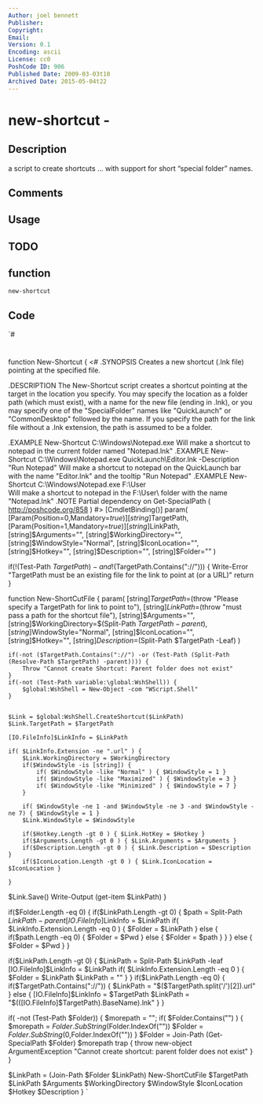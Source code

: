 ```yaml
---
Author: joel bennett
Publisher: 
Copyright: 
Email: 
Version: 0.1
Encoding: ascii
License: cc0
PoshCode ID: 906
Published Date: 2009-03-03t10
Archived Date: 2015-05-04t22
---
```


# new-shortcut - 

## Description

a script to create shortcuts … with support for short “special folder” names.

## Comments



## Usage



## TODO



## function

`new-shortcut`

## Code

`#
 #
 function New-Shortcut {
 <#
 .SYNOPSIS
 	Creates a new shortcut (.lnk file) pointing at the specified file.
 
 .DESCRIPTION
 	The New-Shortcut script creates a shortcut pointing at the target in the location you specify.  You may specify the location as a folder path (which must exist), with a name for the new file (ending in .lnk), or you may specify one of the "SpecialFolder" names like "QuickLaunch" or "CommonDesktop" followed by the name.
 	If you specify the path for the link file without a .lnk extension, the path is assumed to be a folder.
 	
 .EXAMPLE
 	New-Shortcut C:\Windows\Notepad.exe
 		Will make a shortcut to notepad in the current folder named "Notepad.lnk"
 .EXAMPLE
 	New-Shortcut C:\Windows\Notepad.exe QuickLaunch\Editor.lnk -Description "Run Notepad"
 		Will make a shortcut to notepad on the QuickLaunch bar with the name "Editor.lnk" and the tooltip "Run Notepad"
 .EXAMPLE
 	New-Shortcut C:\Windows\Notepad.exe F:\User\
 		Will make a shortcut to notepad in the F:\User\ folder with the name "Notepad.lnk"
 .NOTE
    Partial dependency on Get-SpecialPath ( http://poshcode.org/858 )
 #>
 [CmdletBinding()]
 param(
    [Param(Position=0,Mandatory=$true)]
 	[string]$TargetPath,
    [Param(Position=1,Mandatory=$true)]
 	[string]$LinkPath,
 	[string]$Arguments="",
 	[string]$WorkingDirectory="",
 	[string]$WindowStyle="Normal",
 	[string]$IconLocation="",
 	[string]$Hotkey="",
 	[string]$Description="",
 	[string]$Folder=""
 )
 
 
 if(!(Test-Path $TargetPath) -and !($TargetPath.Contains("://"))) {
    Write-Error "TargetPath must be an existing file for the link to point at (or a URL)"
  	return
 }
 
 function New-ShortCutFile {
     param(
 		[string]$TargetPath=$(throw "Please specify a TargetPath for link to point to"),
 		[string]$LinkPath=$(throw "must pass a path for the shortcut file"),
 		[string]$Arguments="",
 		[string]$WorkingDirectory=$(Split-Path $TargetPath -parent),
 		[string]$WindowStyle="Normal",
 		[string]$IconLocation="",
 		[string]$Hotkey="",
 		[string]$Description=$(Split-Path $TargetPath -Leaf)
 	)
 
 	if(-not ($TargetPath.Contains("://") -or (Test-Path (Split-Path (Resolve-Path $TargetPath) -parent)))) {
 		Throw "Cannot create Shortcut: Parent folder does not exist"
 	}
 	if(-not (Test-Path variable:\global:WshShell)) { 
 		$global:WshShell = New-Object -com "WScript.Shell" 
 	}
 
 	
 	$Link = $global:WshShell.CreateShortcut($LinkPath)
 	$Link.TargetPath = $TargetPath
 	
 	[IO.FileInfo]$LinkInfo = $LinkPath
 
 	if( $LinkInfo.Extension -ne ".url" ) {
 		$Link.WorkingDirectory = $WorkingDirectory
 		if($WindowStyle -is [string]) {
 			if( $WindowStyle -like "Normal" ) { $WindowStyle = 1 }
 			if( $WindowStyle -like "Maximized" ) { $WindowStyle = 3 }
 			if( $WindowStyle -like "Minimized" ) { $WindowStyle = 7 }
 		} 
 
 		if( $WindowStyle -ne 1 -and $WindowStyle -ne 3 -and $WindowStyle -ne 7) { $WindowStyle = 1 }
 		$Link.WindowStyle = $WindowStyle
 	
 		if($Hotkey.Length -gt 0 ) { $Link.HotKey = $Hotkey }
 		if($Arguments.Length -gt 0 ) { $Link.Arguments = $Arguments }
 		if($Description.Length -gt 0 ) { $Link.Description = $Description }
 		if($IconLocation.Length -gt 0 ) { $Link.IconLocation = $IconLocation }
 		
 	}
 
   $Link.Save()
 	Write-Output (get-item $LinkPath)
 }
 
 
 if($Folder.Length -eq 0) {
 	if($LinkPath.Length -gt 0) { 
 		$path = Split-Path $LinkPath -parent 
 		[IO.FileInfo]$LinkInfo = $LinkPath
 		if( $LinkInfo.Extension.Length -eq 0 ) {
 			$Folder = $LinkPath
 		} else {	
 			if($path.Length -eq 0) {
 				$Folder = $Pwd
 			} else {
 				$Folder = $path
 			}
 		}
 	}
 	else 
 	{ $Folder = $Pwd }
 }
 
 if($LinkPath.Length -gt 0) {
 	$LinkPath = Split-Path $LinkPath -leaf
 	[IO.FileInfo]$LinkInfo = $LinkPath
 	if( $LinkInfo.Extension.Length -eq 0 ) {
 		$Folder = $LinkPath
 		$LinkPath = ""
 	}
 }
 if($LinkPath.Length -eq 0) {
 	if($TargetPath.Contains("://")) {
 		$LinkPath = "$($TargetPath.split('/')[2]).url"
 	} else {
 		[IO.FileInfo]$LinkInfo = $TargetPath
 		$LinkPath = "$(([IO.FileInfo]$TargetPath).BaseName).lnk"
 	}
 }
 
 if( -not (Test-Path $Folder)) {
 	$morepath = "";
 	if( $Folder.Contains("\") ) {
 		$morepath = $Folder.SubString($Folder.IndexOf("\"))
 		$Folder = $Folder.SubString(0,$Folder.IndexOf("\"))
 	}
 	$Folder = Join-Path (Get-SpecialPath $Folder) $morepath
 	trap { throw new-object ArgumentException "Cannot create shortcut: parent folder does not exist" }
 }
 
 $LinkPath = (Join-Path $Folder $LinkPath)
 New-ShortCutFile $TargetPath $LinkPath $Arguments $WorkingDirectory $WindowStyle $IconLocation $Hotkey $Description
 }
`

